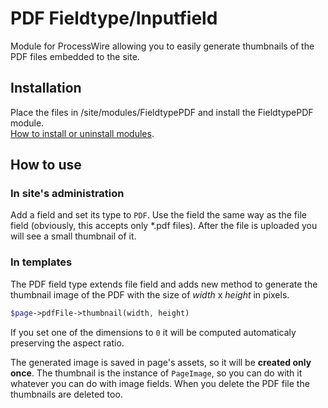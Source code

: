 # PDF Fieldtype/Inputfield

Module for ProcessWire allowing you to easily generate thumbnails of the PDF files embedded to the site.

## Installation

Place the files in /site/modules/FieldtypePDF and install the FieldtypePDF module.  
[How to install or uninstall modules](http://modules.processwire.com/install-uninstall/).

## How to use

### In site's administration

Add a field and set its type to `PDF`.
Use the field the same way as the file field (obviously, this accepts only \*.pdf files).
After the file is uploaded you will see a small thumbnail of it.

### In templates

The PDF field type extends file field and adds new method to generate the thumbnail image of the PDF with the size of *width* x *height* in pixels.
```php
$page->pdfFile->thumbnail(width, height)
```
If you set one of the dimensions to `0` it will be computed automaticaly preserving the aspect ratio.

The generated image is saved in page's assets, so it will be **created only once**. The thumbnail is the instance of `PageImage`, so you can do with it whatever you can do with image fields. When you delete the PDF file the thumbnails are deleted too.

